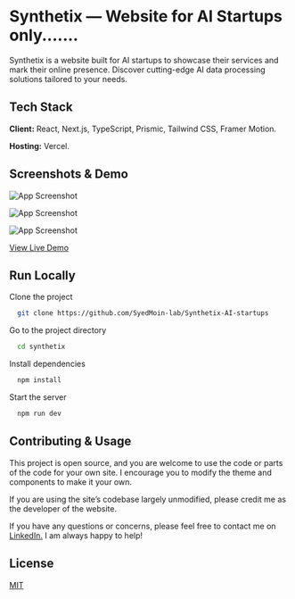 # Synthetix — Website for AI Startups only.......

Synthetix is a website built for AI startups to showcase their services and mark their online presence. Discover cutting-edge AI data processing solutions tailored to your needs.

## Tech Stack

**Client:** React, Next.js, TypeScript, Prismic, Tailwind CSS, Framer Motion.

**Hosting:** Vercel.

## Screenshots & Demo

![App Screenshot](https://media.contra.com/image/upload/v1717940649/qdvsnjw9dqwjmirfcu4l.png)

![App Screenshot](https://media.contra.com/image/upload/v1717940854/y6z2f05n3fggup89kyk4.png)

![App Screenshot](https://media.contra.com/image/upload/v1717940867/aat3oj3f2emjzjlo6pyg.png)

[View Live Demo](https://synthetix-iota.vercel.app/)

## Run Locally

Clone the project

```bash
  git clone https://github.com/SyedMoin-lab/Synthetix-AI-startups
```

Go to the project directory

```bash
  cd synthetix
```

Install dependencies

```bash
  npm install
```

Start the server

```bash
  npm run dev
```

## Contributing & Usage

This project is open source, and you are welcome to use the code or parts of the code for your own site. I encourage you to modify the theme and components to make it your own.

If you are using the site’s codebase largely unmodified, please credit me as the developer of the website.

If you have any questions or concerns, please feel free to contact me on [LinkedIn.](https://www.linkedin.com/in/syed-moinuddin106/) I am always happy to help!


## License

[MIT](https://choosealicense.com/licenses/mit/)
